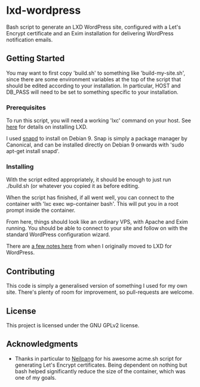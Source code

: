 # lxd-wordpress

Bash script to generate an LXD WordPress site, configured with a Let's Encrypt certificate and an Exim installation
for delivering WordPress notification emails.

## Getting Started

You may want to first copy 'build.sh' to something like 'build-my-site.sh', since there are some environment variables at the top of the script that should be edited according to your installation. In particular, HOST and DB_PASS will need to be set to something specific to your installation.

### Prerequisites

To run this script, you will need a working 'lxc' command on your host. See [here](https://linuxcontainers.org/lxd/getting-started-cli/) for details on installing LXD.

I used [snapd](https://docs.snapcraft.io/installing-snapd/6735) to install on Debian 9. Snap is simply a package manager by Canonical, and can be installed directly on Debian 9 onwards with 'sudo apt-get install snapd'.

### Installing

With the script edited appropriately, it should be enough to just run ./build.sh (or whatever you copied it as before editing.

When the script has finished, if all went well, you can connect to the container with 'lxc exec wp-container bash'. This will put you in a root prompt inside the container.

From here, things should look like an ordinary VPS, with Apache and Exim running. You should be able to connect to your site and follow on with the standard WordPress configuration wizard.

There are [a few notes here](https://www.susa.net/wordpress/2018/12/lxd-now-runs-my-wordpress/) from when I originally moved to LXD for WordPress.

## Contributing

This code is simply a generalised version of something I used for my own site. There's plenty of room for improvement, so pull-requests are welcome.

## License

This project is licensed under the GNU GPLv2 license.

## Acknowledgments

* Thanks in particular to [Neilpang](https://github.com/Neilpang/acme.sh) for his awesome acme.sh script for generating Let's Encrypt certificates. Being dependent on nothing but bash helped significantly reduce the size of the container, which was one of my goals.

